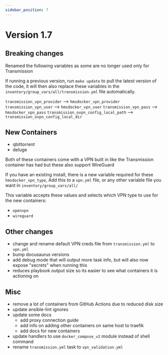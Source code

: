 ```yaml
---
sidebar_position: 7
---
```

# Version 1.7

## Breaking changes

Renamed the following variables as some are no longer used only for Transmission

If running a previous version, run `make update` to pull the latest version of the code, it will then also replace these variables in the `inventory/group_vars/all/transmission.yml` file automatically.

`transmission_vpn_provider` --> `hmsdocker_vpn_provider`
`transmission_vpn_user`  --> `hmsdocker_vpn_user`
`transmission_vpn_pass`  --> `hmsdocker_vpn_pass`
`transmission_ovpn_config_local_path`  --> `transmission_ovpn_config_local_dir`

## New Containers

* qbittorrent
* deluge

Both of these containers come with a VPN built in like the Transmission container has had but these also support WireGuard

If you have an existing install, there is a new variable required for these `hmsdocker_vpn_type`, Add this to a `vpn.yml` file, or any other variable file you want in `inventory/group_vars/all/`

This variable accepts these values and selects which VPN type to use for the new containers:

* `openvpn`
* `wireguard`

## Other changes

* change and rename default VPN creds file from `transmission.yml` to `vpn.yml`
* bump docusaurus versions
* add debug mode that will output more task info, but will also now expose "secrets" when running this
* reduces playbook output size so its easier to see what containers it is actioning on

## Misc

* remove a lot of containers from GitHub Actions due to reduced disk size
* update ansible-lint ignores
* update some docs
  * add proxy connection guide
  * add info on adding other containers on same host to traefik
  * add docs for new containers
* update handlers to use `docker_compose_v2` module instead of shell command
* rename `transmission.yml` task to `vpn_validation.yml`
